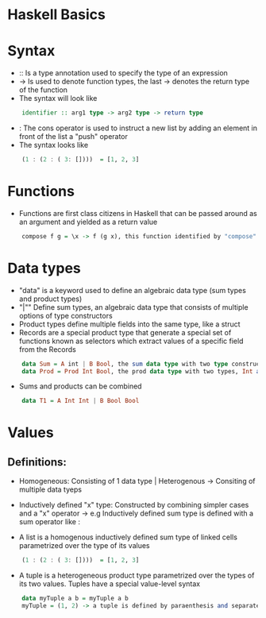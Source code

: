 # Haskell Basics

# Syntax
 - :: Is a type annotation used to specify the type of an expression
 - -> Is used to denote function types, the last -> denotes the return type of the function
 - The syntax will look like 
```haskell 
    identifier :: arg1 type -> arg2 type -> return type
```

 - : The cons operator is used to instruct a new list by adding an element in front of the list a "push" operator
 - The syntax looks like 
```haskell
    (1 : (2 : ( 3: [])))  = [1, 2, 3]
```

# Functions
 - Functions are first class citizens in Haskell that can be passed around as an argument and yielded as a return value
```haskell
    compose f g = \x -> f (g x), this function identified by "compose" takes in two arguments f and g which returns an unamed function aka a lambda function and returns the composite function f(g(x))
```

# Data types
 - "data" is a keyword used to define an algebraic data type (sum types and product types)
 - "|"" Define sum types, an algebraic data type that consists of multiple options of type constructors
 - Product types define multiple fields into the same type, like a struct 
 - Records are a special product type that generate a special set of functions known as selectors which extract values of a specific field from the Records
```haskell
    data Sum = A int | B Bool, the sum data type with two type constructors
    data Prod = Prod Int Bool, the prod data type with two types, Int and Bool, Prod is the name of the data type
```

- Sums and products can be combined
```haskell
    data T1 = A Int Int | B Bool Bool
```

# Values
## Definitions:
- Homogeneous: Consisting of 1 data type | Heterogenous -> Consiting of multiple data tyeps
- Inductively defined "x" type: Constructed by combining simpler cases and a "x" operator -> e.g Inductively defined sum type is defined with a sum operator like :

- A list is a homogenous inductively defined sum type of linked cells parametrized over the type of its values
```haskell
    (1 : (2 : ( 3: [])))  = [1, 2, 3]
```
- A tuple is a heterogeneous product type parametrized over the types of its two values. Tuples have a special value-level syntax
```haskell
    data myTuple a b = myTuple a b
    myTuple = (1, 2) -> a tuple is defined by paraenthesis and separated with commas
```
